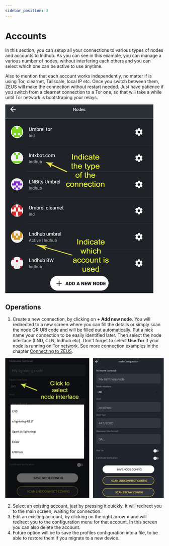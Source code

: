 ```yaml
---
sidebar_position: 3
---
```


# Accounts

In this section, you can setup all your connections to various types of nodes and accounts to lndhub. As you can see in this example, you can manage a various number of nodes, without interfering each others and you can select which one can be active to use anytime.

Also to mention that each account works independently, no matter if is using Tor, clearnet, Tailscale, local IP etc. Once you switch between them, ZEUS will make the connection without restart needed. Just have patience if you switch from a clearnet connection to a Tor one, so that will take a while until Tor network is bootstraping your relays.

![zeus-accounts](../../../static/img/zeus-accounts.jpg)

## Operations
1. Create a new connection, by clicking on **+ Add new node**. You will redirected to a new screen where you can fill the details or simply scan the node QR URI code and will be filled out automatically. Put a nick name your connection to be easily identified later. Then select the node interface (LND, CLN, lndhub etc). Don't forget to select **Use Tor** if your node is running on Tor network. See more connection examples in the chapter [Connecting to ZEUS](https://docs.zeusln.app/for-users/getting-started/lightning-node-connect).

![node-config](../../../static/img/node-config.jpg)

2. Select an existing account, just by pressing it quickly. It will redirect you to the main screen, waiting for connection.
3. Edit an existing account, by clicking on the right arrow **>** and will redirect you to the configuration menu for that account. In this screen you can also delete the account.
4. Future option will be to save the profiles configuration into a file, to be able to restore them if you migrate to a new device.